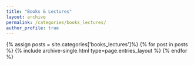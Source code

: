 ```yaml
---
title: "Books & Lectures"
layout: archive
permalink: /categories/books_lectures/
author_profile: true
---
```


{% assign posts = site.categories['books_lectures']%}
{% for post in posts %}
  {% include archive-single.html type=page.entries_layout %}
{% endfor %}
